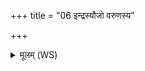 +++
title = "06 इन्द्रस्यौजो वरुणस्य"

+++
<details><summary>मूलम् (WS)</summary>

इन्द्रस्यौजो वरुणस्य बाहू अश्विनोरंसौ मरुतामियं ककुत् ।  
बृहस्पतिः सम्भृतमेतमाहुर्ये धीरासः कवयो मनीषिणः ॥ ७ ॥ सम्भू  
आज्यं बिभर्ति घृतमस्य रेतः साहस्रः पोषस्तमु यज्ञमाहुः ।  
इन्द्रस्य रूपमृषभो वसानः सो अस्मान् देवाः शिव ऐतु दत्तः ॥ ८ ॥ -  
दैवीर्विशः पयस्वाना तनोषि त्वामिन्द्रं त्वां सरस्वन्तमाहुः ।  
सहस्रं स एकमुखा ददाति यो ब्राह्मण ऋषभो मा जुहोति ॥ ९ ॥
</details>